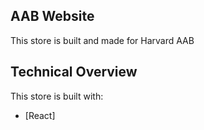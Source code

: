 ## AAB Website

This store is built and made for Harvard AAB

## Technical Overview

This store is built with:

- [React]

